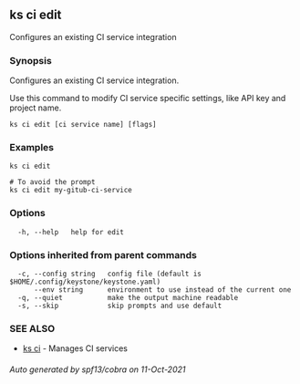 ## ks ci edit

Configures an existing CI service integration

### Synopsis

Configures an existing CI service integration.

Use this command to modify CI service specific settings,
like API key and project name.

```
ks ci edit [ci service name] [flags]
```

### Examples

```
ks ci edit

# To avoid the prompt
ks ci edit my-gitub-ci-service
```

### Options

```
  -h, --help   help for edit
```

### Options inherited from parent commands

```
  -c, --config string   config file (default is $HOME/.config/keystone/keystone.yaml)
      --env string      environment to use instead of the current one
  -q, --quiet           make the output machine readable
  -s, --skip            skip prompts and use default
```

### SEE ALSO

* [ks ci](ks_ci.md)	 - Manages CI services

###### Auto generated by spf13/cobra on 11-Oct-2021
